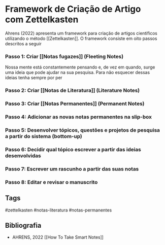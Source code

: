# Framework de Criação de Artigo com Zettelkasten


Ahrens (2022) apresenta um framework para criação de artigos científicos utilizando o método [[Zettelkasten]]. O framework consiste em oito passos descritos a seguir
### Passo 1: Criar [[Notas fugazes]] (Fleeting Notes)

Nossa mente está constantemente pensando e, de vez em quando, surge uma ideia que pode ajudar na sua pesquisa. Para não esquecer dessas ideias tenha sempre por per

### Passo 2: Criar [[Notas de Literatura]] (Literature Notes)


### Passo 3: Criar [[Notas Permanentes]] (Permanent Notes)


### Passo 4: Adicionar as novas notas permanentes na slip-box


### Passo 5: Desenvolver tópicos, questões e projetos de pesquisa a partir do sistema (bottom-up)


### Passo 6: Decidir qual tópico escrever a partir das ideias desenvolvidas


### Passo 7: Escrever um rascunho a partir das suas notas


### Passo 8: Editar e revisar o manuscrito



## Tags

#zettelkasten #notas-literatura #notas-permanentes

## Bibliografia

- AHRENS, 2022 [[How To Take Smart Notes]] 